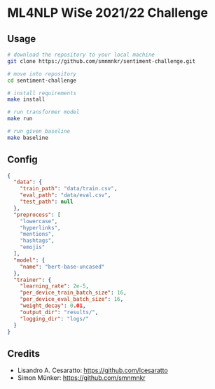 # ML4NLP WiSe 2021/22 Challenge

## Usage
```bash
# download the repository to your local machine
git clone https://github.com/smnmnkr/sentiment-challenge.git

# move into repository
cd sentiment-challenge

# install requirements
make install

# run transformer model
make run

# run given baseline
make baseline
```

## Config
```json
{
  "data": {
    "train_path": "data/train.csv",
    "eval_path": "data/eval.csv",
    "test_path": null
  },
  "preprocess": [
    "lowercase",
    "hyperlinks",
    "mentions",
    "hashtags",
    "emojis"
  ],
  "model": {
    "name": "bert-base-uncased"
  },
  "trainer": {
    "learning_rate": 2e-5,
    "per_device_train_batch_size": 16,
    "per_device_eval_batch_size": 16,
    "weight_decay": 0.01,
    "output_dir": "results/",
    "logging_dir": "logs/"
  }
}
```

## Credits

* Lisandro A. Cesaratto: <https://github.com/lcesaratto>
* Simon Münker: <https://github.com/smnmnkr>